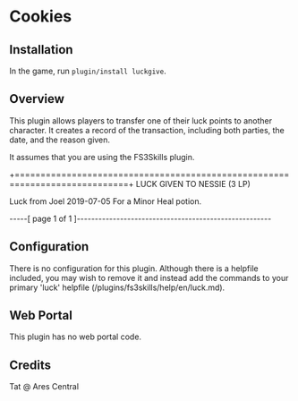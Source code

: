 # Cookies

## Installation

In the game, run `plugin/install luckgive`.

## Overview

This plugin allows players to transfer one of their luck points to another character. It creates a record of the transaction, including both parties, the date, and the reason given.

It assumes that you are using the FS3Skills plugin.

+============================================================================+
LUCK GIVEN TO NESSIE (3 LP)

Luck from Joel                                                    2019-07-05
For a Minor Heal potion.

-----[   page 1 of 1   ]------------------------------------------------------

## Configuration

There is no configuration for this plugin. Although there is a helpfile included, you may wish to remove it and instead add the commands to your primary 'luck' helpfile (/plugins/fs3skills/help/en/luck.md).

## Web Portal

This plugin has no web portal code.  

## Credits
Tat @ Ares Central
